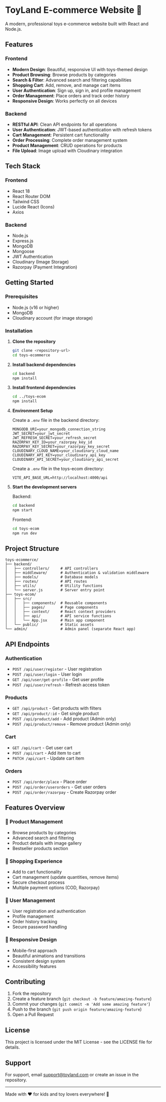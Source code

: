 # ToyLand E-commerce Website 🎠

A modern, professional toys e-commerce website built with React and Node.js.

## Features

### Frontend
- **Modern Design**: Beautiful, responsive UI with toys-themed design
- **Product Browsing**: Browse products by categories
- **Search & Filter**: Advanced search and filtering capabilities
- **Shopping Cart**: Add, remove, and manage cart items
- **User Authentication**: Sign up, sign in, and profile management
- **Order Management**: Place orders and track order history
- **Responsive Design**: Works perfectly on all devices

### Backend
- **RESTful API**: Clean API endpoints for all operations
- **User Authentication**: JWT-based authentication with refresh tokens
- **Cart Management**: Persistent cart functionality
- **Order Processing**: Complete order management system
- **Product Management**: CRUD operations for products
- **File Upload**: Image upload with Cloudinary integration

## Tech Stack

### Frontend
- React 18
- React Router DOM
- Tailwind CSS
- Lucide React (Icons)
- Axios

### Backend
- Node.js
- Express.js
- MongoDB
- Mongoose
- JWT Authentication
- Cloudinary (Image Storage)
- Razorpay (Payment Integration)

## Getting Started

### Prerequisites
- Node.js (v16 or higher)
- MongoDB
- Cloudinary account (for image storage)

### Installation

1. **Clone the repository**
   ```bash
   git clone <repository-url>
   cd toys-ecommerce
   ```

2. **Install backend dependencies**
   ```bash
   cd backend
   npm install
   ```

3. **Install frontend dependencies**
   ```bash
   cd ../toys-ecom
   npm install
   ```

4. **Environment Setup**
   
   Create a `.env` file in the backend directory:
   ```env
   MONGODB_URI=your_mongodb_connection_string
   JWT_SECRET=your_jwt_secret
   JWT_REFRESH_SECRET=your_refresh_secret
   RAZORPAY_KEY_ID=your_razorpay_key_id
   RAZORPAY_KEY_SECRET=your_razorpay_key_secret
   CLOUDINARY_CLOUD_NAME=your_cloudinary_cloud_name
   CLOUDINARY_API_KEY=your_cloudinary_api_key
   CLOUDINARY_API_SECRET=your_cloudinary_api_secret
   ```

   Create a `.env` file in the toys-ecom directory:
   ```env
   VITE_API_BASE_URL=http://localhost:4000/api
   ```

5. **Start the development servers**
   
   Backend:
   ```bash
   cd backend
   npm start
   ```
   
   Frontend:
   ```bash
   cd toys-ecom
   npm run dev
   ```

## Project Structure

```
toys-ecommerce/
├── backend/
│   ├── controllers/     # API controllers
│   ├── middleware/      # Authentication & validation middleware
│   ├── models/          # Database models
│   ├── routes/          # API routes
│   ├── utils/           # Utility functions
│   └── server.js        # Server entry point
├── toys-ecom/
│   ├── src/
│   │   ├── components/  # Reusable components
│   │   ├── pages/       # Page components
│   │   ├── context/     # React context providers
│   │   ├── api/         # API service functions
│   │   └── App.jsx      # Main app component
│   └── public/          # Static assets
└── admin/               # Admin panel (separate React app)
```

## API Endpoints

### Authentication
- `POST /api/user/register` - User registration
- `POST /api/user/login` - User login
- `GET /api/user/get-profile` - Get user profile
- `POST /api/user/refresh` - Refresh access token

### Products
- `GET /api/product` - Get products with filters
- `GET /api/product/:id` - Get single product
- `POST /api/product/add` - Add product (Admin only)
- `POST /api/product/remove` - Remove product (Admin only)

### Cart
- `GET /api/cart` - Get user cart
- `POST /api/cart` - Add item to cart
- `PATCH /api/cart` - Update cart item

### Orders
- `POST /api/order/place` - Place order
- `POST /api/order/userorders` - Get user orders
- `POST /api/order/razorpay` - Create Razorpay order

## Features Overview

### 🎯 Product Management
- Browse products by categories
- Advanced search and filtering
- Product details with image gallery
- Bestseller products section

### 🛒 Shopping Experience
- Add to cart functionality
- Cart management (update quantities, remove items)
- Secure checkout process
- Multiple payment options (COD, Razorpay)

### 👤 User Management
- User registration and authentication
- Profile management
- Order history tracking
- Secure password handling

### 📱 Responsive Design
- Mobile-first approach
- Beautiful animations and transitions
- Consistent design system
- Accessibility features

## Contributing

1. Fork the repository
2. Create a feature branch (`git checkout -b feature/amazing-feature`)
3. Commit your changes (`git commit -m 'Add some amazing feature'`)
4. Push to the branch (`git push origin feature/amazing-feature`)
5. Open a Pull Request

## License

This project is licensed under the MIT License - see the LICENSE file for details.

## Support

For support, email support@toyland.com or create an issue in the repository.

---

Made with ❤️ for kids and toy lovers everywhere! 🎠